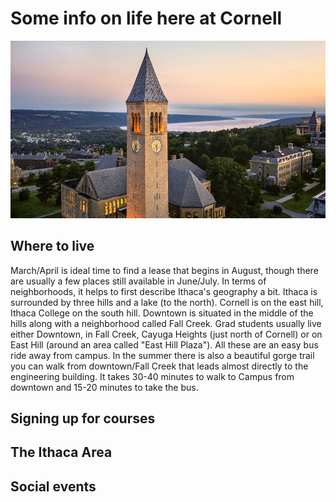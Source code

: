 # Some info on life here at Cornell

![Cornell](Cornell_University.jpg)

## Where to live
March/April is ideal time to find a lease that begins in August, though there are usually a few places still available in June/July. In terms of neighborhoods, it helps to first describe Ithaca's geography a bit. Ithaca is surrounded by three hills and a lake (to the north). Cornell is on the east hill, Ithaca College on the south hill. Downtown is situated in the middle of the hills along with a neighborhood called Fall Creek. Grad students usually live either Downtown, in Fall Creek, Cayuga Heights (just north of Cornell) or on East Hill (around an area called "East Hill Plaza"). All these are an easy bus ride away from campus. In the summer there is also a beautiful gorge trail you can walk from downtown/Fall Creek that leads almost directly to the engineering building. It takes 30-40 minutes to walk to Campus from downtown and 15-20 minutes to take the bus. 

## Signing up for courses


## The Ithaca Area


## Social events